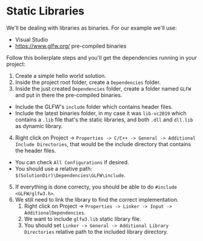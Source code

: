 # Static Libraries

We'll be dealing with libraries as binaries. For our example we'll use:

* Visual Studio
* https://www.glfw.org/ pre-compiled binaries

Follow this boilerplate steps and you'll get the dependencies running in your project:

1. Create a simple hello world solution.
2. Inside the project root folder, create a `Dependencies` folder.
3. Inside the just created `Dependencies` folder, create a folder named `GLFW` and put in there the pre-compiled binaries.
  * Include the GLFW's `include` folder which contains header files.
  * Include the latest binaries folder, in my case it was `lib-vc2019` which contains a `.lib` file that's the static libraries, and both `.dll` and `dll.lib` as dynamic library.
4. Right click on Project -> `Properties -> C/C++ -> General -> Additional Include Directories`, that would be the include directory that contains the header files.
  * You can check `All Configurations` if desired.
  * You should use a relative path: `$(SolutionDir)\Dependencies\GLFW\include`.
5. If everything is done correcty, you should be able to do `#include <GLFW/glfw3.h>`.
6. We still need to link the library to find the correct implementation.
   1. Right click on Project -> `Properties -> Linker -> Input -> AdditionalDependencies`.
   2. We want to include `glfw3.lib` static library file.
   3. You should set `Linker -> General -> Additional Library Directories` relative path to the included library directory.
